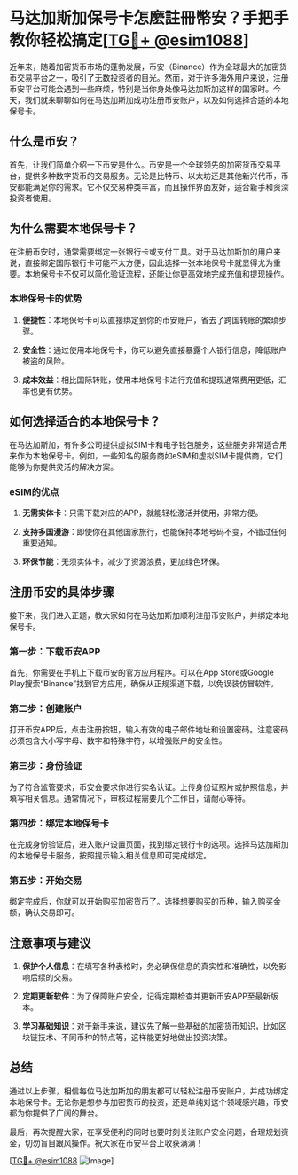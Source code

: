 # 马达加斯加保号卡怎麽註冊幣安？手把手教你轻松搞定[[TG💪+ @esim1088](https://t.me/s/esim1088)]

近年来，随着加密货币市场的蓬勃发展，币安（Binance）作为全球最大的加密货币交易平台之一，吸引了无数投资者的目光。然而，对于许多海外用户来说，注册币安平台可能会遇到一些麻烦，特别是当你身处像马达加斯加这样的国家时。今天，我们就来聊聊如何在马达加斯加成功注册币安账户，以及如何选择合适的本地保号卡。

## 什么是币安？

首先，让我们简单介绍一下币安是什么。币安是一个全球领先的加密货币交易平台，提供多种数字货币的交易服务。无论是比特币、以太坊还是其他新兴代币，币安都能满足你的需求。它不仅交易种类丰富，而且操作界面友好，适合新手和资深投资者使用。

## 为什么需要本地保号卡？

在注册币安时，通常需要绑定一张银行卡或支付工具。对于马达加斯加的用户来说，直接绑定国际银行卡可能不太方便，因此选择一张本地保号卡就显得尤为重要。本地保号卡不仅可以简化验证流程，还能让你更高效地完成充值和提现操作。

### 本地保号卡的优势

1. **便捷性**：本地保号卡可以直接绑定到你的币安账户，省去了跨国转账的繁琐步骤。
   
2. **安全性**：通过使用本地保号卡，你可以避免直接暴露个人银行信息，降低账户被盗的风险。

3. **成本效益**：相比国际转账，使用本地保号卡进行充值和提现通常费用更低，汇率也更有优势。

## 如何选择适合的本地保号卡？

在马达加斯加，有许多公司提供虚拟SIM卡和电子钱包服务，这些服务非常适合用来作为本地保号卡。例如，一些知名的服务商如eSIM和虚拟SIM卡提供商，它们能够为你提供灵活的解决方案。

### eSIM的优点

1. **无需实体卡**：只需下载对应的APP，就能轻松激活并使用，非常方便。
   
2. **支持多国漫游**：即使你在其他国家旅行，也能保持本地号码不变，不错过任何重要通知。

3. **环保节能**：无须实体卡，减少了资源浪费，更加绿色环保。

## 注册币安的具体步骤

接下来，我们进入正题，教大家如何在马达加斯加顺利注册币安账户，并绑定本地保号卡。

### 第一步：下载币安APP

首先，你需要在手机上下载币安的官方应用程序。可以在App Store或Google Play搜索“Binance”找到官方应用，确保从正规渠道下载，以免误装仿冒软件。

### 第二步：创建账户

打开币安APP后，点击注册按钮，输入有效的电子邮件地址和设置密码。注意密码必须包含大小写字母、数字和特殊字符，以增强账户的安全性。

### 第三步：身份验证

为了符合监管要求，币安会要求你进行实名认证。上传身份证照片或护照信息，并填写相关信息。通常情况下，审核过程需要几个工作日，请耐心等待。

### 第四步：绑定本地保号卡

在完成身份验证后，进入账户设置页面，找到绑定银行卡的选项。选择马达加斯加的本地保号卡服务，按照提示输入相关信息即可完成绑定。

### 第五步：开始交易

绑定完成后，你就可以开始购买加密货币了。选择想要购买的币种，输入购买金额，确认交易即可。

## 注意事项与建议

1. **保护个人信息**：在填写各种表格时，务必确保信息的真实性和准确性，以免影响后续的交易。

2. **定期更新软件**：为了保障账户安全，记得定期检查并更新币安APP至最新版本。

3. **学习基础知识**：对于新手来说，建议先了解一些基础的加密货币知识，比如区块链技术、不同币种的特点等，这样能更好地做出投资决策。

## 总结

通过以上步骤，相信每位马达加斯加的朋友都可以轻松注册币安账户，并成功绑定本地保号卡。无论你是想参与加密货币的投资，还是单纯对这个领域感兴趣，币安都为你提供了广阔的舞台。

最后，再次提醒大家，在享受便利的同时也要时刻关注账户安全问题，合理规划资金，切勿盲目跟风操作。祝大家在币安平台上收获满满！

[[TG💪+ @esim1088](https://t.me/s/esim1088) ![Image](https://i.postimg.cc/4NQfJmqS/Snipaste-2025-05-13-00-14-12.png)]